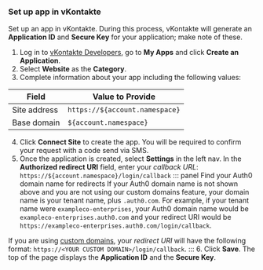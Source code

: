 ### Set up app in vKontakte
Set up an app in vKontakte. During this process, vKontakte will generate an **Application ID** and **Secure Key** for your application; make note of these.
1. Log in to [vKontakte Developers](https://new.vk.com/dev), go to **My Apps** and click **Create an Application**.
2. Select **Website** as the **Category**. 
3. Complete information about your app including the following values:

| Field | Value to Provide |
| - | - |
| Site address | `https://${account.namespace}` |
| Base domain | `${account.namespace}` |

4. Click **Connect Site** to create the app. You will be required to confirm your request with a code send via SMS.
5. Once the application is created, select **Settings** in the left nav. In the **Authorized redirect URI** field, enter your <dfn data-key="callback">callback URL</dfn>:
  `https://${account.namespace}/login/callback`
::: panel Find your Auth0 domain name for redirects
If your Auth0 domain name is not shown above and you are not using our custom domains feature, your domain name is your tenant name, plus `.auth0.com`. For example, if your tenant name were `exampleco-enterprises`, your Auth0 domain name would be `exampleco-enterprises.auth0.com` and your redirect URI would be `https://exampleco-enterprises.auth0.com/login/callback`.

If you are using [custom domains](https://auth0.com/docs/custom-domains), your <dfn data-key="callback">redirect URI</dfn> will have the following format: `https://<YOUR CUSTOM DOMAIN>/login/callback`.
:::
6. Click **Save**. The top of the page displays the **Application ID** and the **Secure Key**.

